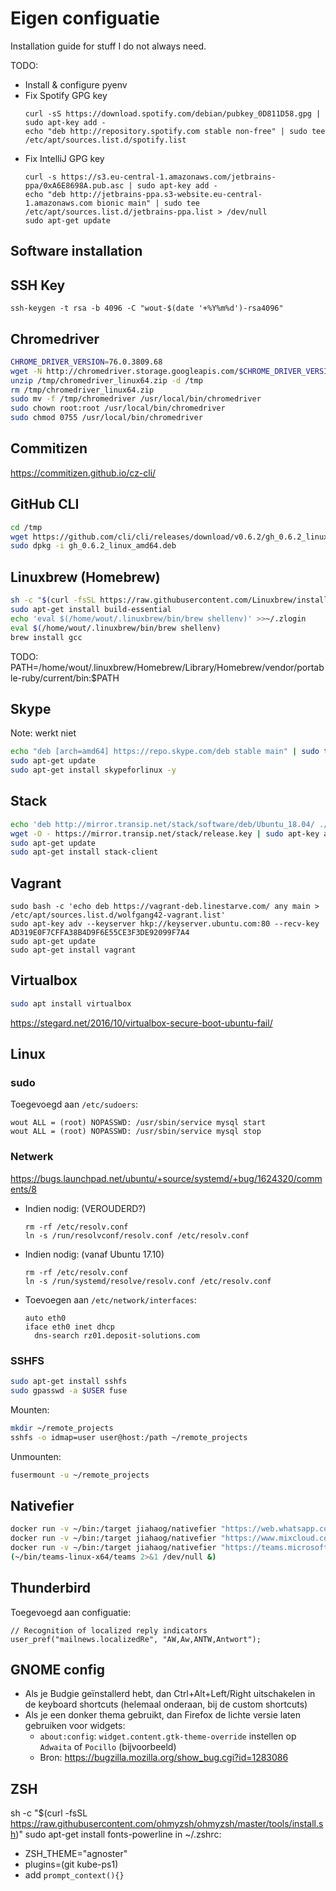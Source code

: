 # Eigen configuatie

Installation guide for stuff I do not always need.

TODO:
* Install & configure pyenv
* Fix Spotify GPG key
  ```
  curl -sS https://download.spotify.com/debian/pubkey_0D811D58.gpg | sudo apt-key add - 
  echo "deb http://repository.spotify.com stable non-free" | sudo tee /etc/apt/sources.list.d/spotify.list
  ```
* Fix IntelliJ GPG key
  ```
  curl -s https://s3.eu-central-1.amazonaws.com/jetbrains-ppa/0xA6E8698A.pub.asc | sudo apt-key add -
  echo "deb http://jetbrains-ppa.s3-website.eu-central-1.amazonaws.com bionic main" | sudo tee /etc/apt/sources.list.d/jetbrains-ppa.list > /dev/null
  sudo apt-get update
  ```

## Software installation

## SSH Key

```
ssh-keygen -t rsa -b 4096 -C "wout-$(date '+%Y%m%d')-rsa4096"
```

## Chromedriver

```bash
CHROME_DRIVER_VERSION=76.0.3809.68
wget -N http://chromedriver.storage.googleapis.com/$CHROME_DRIVER_VERSION/chromedriver_linux64.zip -P /tmp
unzip /tmp/chromedriver_linux64.zip -d /tmp
rm /tmp/chromedriver_linux64.zip
sudo mv -f /tmp/chromedriver /usr/local/bin/chromedriver
sudo chown root:root /usr/local/bin/chromedriver
sudo chmod 0755 /usr/local/bin/chromedriver
```

## Commitizen

https://commitizen.github.io/cz-cli/


## GitHub CLI

```sh
cd /tmp
wget https://github.com/cli/cli/releases/download/v0.6.2/gh_0.6.2_linux_amd64.deb
sudo dpkg -i gh_0.6.2_linux_amd64.deb
```


## Linuxbrew (Homebrew)
```bash
sh -c "$(curl -fsSL https://raw.githubusercontent.com/Linuxbrew/install/master/install.sh)"
sudo apt-get install build-essential
echo 'eval $(/home/wout/.linuxbrew/bin/brew shellenv)' >>~/.zlogin
eval $(/home/wout/.linuxbrew/bin/brew shellenv)
brew install gcc
```

TODO: PATH=/home/wout/.linuxbrew/Homebrew/Library/Homebrew/vendor/portable-ruby/current/bin:$PATH


## Skype

Note: werkt niet
```sh
echo "deb [arch=amd64] https://repo.skype.com/deb stable main" | sudo tee /etc/apt/sources.list.d/skypeforlinux.list
sudo apt-get update
sudo apt-get install skypeforlinux -y 
```


## Stack

```bash
echo 'deb http://mirror.transip.net/stack/software/deb/Ubuntu_18.04/ ./' | sudo tee /etc/apt/  sources.list.d/stack-client.list
wget -O - https://mirror.transip.net/stack/release.key | sudo apt-key add -
sudo apt-get update
sudo apt-get install stack-client
```

## Vagrant

```
sudo bash -c 'echo deb https://vagrant-deb.linestarve.com/ any main > /etc/apt/sources.list.d/wolfgang42-vagrant.list'
sudo apt-key adv --keyserver hkp://keyserver.ubuntu.com:80 --recv-key AD319E0F7CFFA38B4D9F6E55CE3F3DE92099F7A4
sudo apt-get update
sudo apt-get install vagrant
```

## Virtualbox

```bash
sudo apt install virtualbox
```

https://stegard.net/2016/10/virtualbox-secure-boot-ubuntu-fail/


## Linux

### sudo

Toegevoegd aan `/etc/sudoers`:
```
wout ALL = (root) NOPASSWD: /usr/sbin/service mysql start
wout ALL = (root) NOPASSWD: /usr/sbin/service mysql stop
```

### Netwerk

https://bugs.launchpad.net/ubuntu/+source/systemd/+bug/1624320/comments/8

* Indien nodig: (VEROUDERD?)
  ```
  rm -rf /etc/resolv.conf
  ln -s /run/resolvconf/resolv.conf /etc/resolv.conf
  ```
* Indien nodig: (vanaf Ubuntu 17.10)
  ```
  rm -rf /etc/resolv.conf
  ln -s /run/systemd/resolve/resolv.conf /etc/resolv.conf
  ```
* Toevoegen aan `/etc/network/interfaces`:
  ```
  auto eth0
  iface eth0 inet dhcp
    dns-search rz01.deposit-solutions.com
    ```

### SSHFS

```sh
sudo apt-get install sshfs
sudo gpasswd -a $USER fuse
```

Mounten:
```sh
mkdir ~/remote_projects
sshfs -o idmap=user user@host:/path ~/remote_projects
```

Unmounten:
```sh
fusermount -u ~/remote_projects
```

## Nativefier

```sh
docker run -v ~/bin:/target jiahaog/nativefier "https://web.whatsapp.com/" /target/ --single-instance --name "WhatsApp"
docker run -v ~/bin:/target jiahaog/nativefier "https://www.mixcloud.com/" /target/ --single-instance --name "Mixcloud"
docker run -v ~/bin:/target jiahaog/nativefier "https://teams.microsoft.com/" /target/ --single-instance --name "Teams"
(~/bin/teams-linux-x64/teams 2>&1 /dev/null &)

```


## Thunderbird

Toegevoegd aan configuatie:
```
// Recognition of localized reply indicators
user_pref("mailnews.localizedRe", "AW,Aw,ANTW,Antwort");
```


## GNOME config

* Als je Budgie geïnstallerd hebt, dan Ctrl+Alt+Left/Right uitschakelen in de keyboard shortcuts (helemaal onderaan, bij de custom shortcuts)
* Als je een donker thema gebruikt, dan Firefox de lichte versie laten gebruiken voor widgets:
  * `about:config`: `widget.content.gtk-theme-override` instellen op `Adwaita` of `Pocillo` (bijvoorbeeld)
  * Bron: https://bugzilla.mozilla.org/show_bug.cgi?id=1283086


## ZSH

sh -c "$(curl -fsSL https://raw.githubusercontent.com/ohmyzsh/ohmyzsh/master/tools/install.sh)"
sudo apt-get install fonts-powerline
in ~/.zshrc:
* ZSH_THEME="agnoster"
* plugins=(git kube-ps1)
* add `prompt_context(){}`
